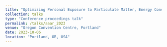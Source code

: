 ```yaml
---
title: "Optimizing Personal Exposure to Particulate Matter, Energy Consumption and Thermal Comfort Inside a Test House"
collection: talks
type: "Conference proceedings talk"
permalink: /talks/aaar_2023
venue: "Oregon Convention Centre, Portland"
date: 2023-10-06
location: "Portland, OR, USA"
---
```


